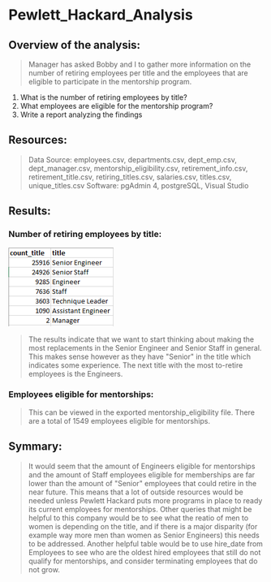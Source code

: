 # Pewlett_Hackard_Analysis

## Overview of the analysis:

> Manager has asked Bobby and I to gather more information on the number of retiring employees per title and the employees that are eligible to participate in the mentorship program.

1. What is the number of retiring employees by title?
2. What employees are eligible for the mentorship program?
3. Write a report analyzing the findings

## Resources:
> Data Source: employees.csv, departments.csv, dept_emp.csv, dept_manager.csv, mentorship_eligibility.csv, retirement_info.csv,
retirement_title.csv, retiring_titles.csv, salaries.csv, titles.csv, unique_titles.csv
> Software: pgAdmin 4, postgreSQL, Visual Studio

## Results:


### Number of retiring employees by title:
![PyBer Summary DataFrame](https://github.com/juanjdeharo/Pewlett-Hackard-Analysis/blob/main/Retiring%20Employees%20by%20Title.PNG)
> The results indicate that we want to start thinking about making the most replacements in the Senior Engineer and Senior Staff in general. 
> This makes sense however as they have "Senior" in the title which indicates some experience. 
> The next title with the most to-retire employees is the Engineers.

### Employees eligible for mentorships: 
> This can be viewed in the exported mentorship_eligibility file. 
> There are a total of 1549 employees eligible for mentorships.

## Symmary: 
> It would seem that the amount of Engineers eligible for mentorships and the amount of Staff employees eligible for memberships are far lower than the amount of "Senior" employees that could retire in the near future. This means that a lot of outside resources would be needed unless Pewlett Hackard puts more programs in place to ready its current employees for mentorships.
> Other queries that might be helpful to this company would be to see what the reatio of men to women is depending on the title, and if there is a major disparity (for example way more men than women as Senior Engineers) this needs to be addressed.
> Another helpful table would be to use hire_date from Employees to see who are the oldest hired employees that still do not qualify for mentorships, and consider terminating employees that do not grow.
